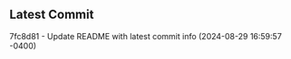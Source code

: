 
## Latest Commit
7fc8d81 - Update README with latest commit info (2024-08-29 16:59:57 -0400) <Yunxi-Zhou>
